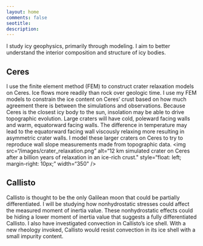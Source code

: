 ```yaml
---
layout: home
comments: false
seotitle: 
description: 
---
```


I study icy geophysics, primarily through modeling. I aim to better understand the interior composition and structure of icy bodies.

## Ceres
I use the finite element method (FEM) to construct crater relaxation models on Ceres. Ice flows more readily than rock over geologic time. I use my FEM models to constrain the ice content on Ceres’ crust based on how much agreement there is between the simulations and observations. 
Because Ceres is the closest icy body to the sun, insolation may be able to drive topographic evolution. Large craters will have cold, poleward facing walls and warm, equatorward facing walls. The difference in temperature may lead to the equatorward facing wall viscously relaxing more resulting in asymmetric crater walls. I model these larger craters on Ceres to try to reproduce wall slope measurements made from topographic data. 
<img src=“/images/crater_relaxation.png”
     alt=“12 km simulated crater on Ceres after a billion years of relaxation in an ice-rich crust."
     style=“float: left; margin-right: 10px;”
     width=“350" />

## Callisto
Callisto is thought to be the only Galilean moon that could be partially differentiated. I will be studying how nonhydrostatic stresses could affect the measured moment of inertia value. These nonhydrostatic effects could be hiding a lower moment of inertia value that suggests a fully differentiated Callisto. 
I also have investigated convection in Callisto’s ice shell. With a new rheology invoked, Callisto would resist convection in its ice shell with a small impurity content. 


